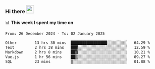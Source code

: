### Hi there <a href="https://www.gautamkrishnar.com/"><img src="https://media.giphy.com/media/hvRJCLFzcasrR4ia7z/giphy.gif" width="25px"></a>

📊 **This week I spent my time on**

<!--START_SECTION:waka-->

```txt
From: 26 December 2024 - To: 02 January 2025

Other        13 hrs 30 mins  ████████████████░░░░░░░░░   64.29 %
Text         2 hrs 38 mins   ███░░░░░░░░░░░░░░░░░░░░░░   12.59 %
Markdown     2 hrs 8 mins    ██▓░░░░░░░░░░░░░░░░░░░░░░   10.21 %
Vue.js       1 hr 56 mins    ██▒░░░░░░░░░░░░░░░░░░░░░░   09.27 %
SQL          23 mins         ▒░░░░░░░░░░░░░░░░░░░░░░░░   01.88 %
```

<!--END_SECTION:waka-->
